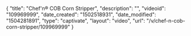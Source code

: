 {
    "title": "Chef'n&reg; COB Corn Stripper",
    "description": "",
    "videoid": "109969999",
    "date_created": "1502518931",
    "date_modified": "1504281891",
    "type": "captivate",
    "layout": "video",
    "url": "\/v\/chef-n-cob-corn-stripper\/109969999"
}